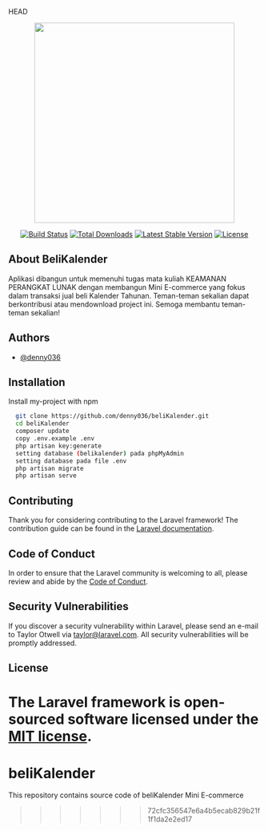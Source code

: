 HEAD
<p align="center"><img src="https://res.cloudinary.com/dtfbvvkyp/image/upload/v1566331377/laravel-logolockup-cmyk-red.svg" width="400"></p>

<p align="center">
<a href="https://travis-ci.org/laravel/framework"><img src="https://travis-ci.org/laravel/framework.svg" alt="Build Status"></a>
<a href="https://packagist.org/packages/laravel/framework"><img src="https://poser.pugx.org/laravel/framework/d/total.svg" alt="Total Downloads"></a>
<a href="https://packagist.org/packages/laravel/framework"><img src="https://poser.pugx.org/laravel/framework/v/stable.svg" alt="Latest Stable Version"></a>
<a href="https://packagist.org/packages/laravel/framework"><img src="https://poser.pugx.org/laravel/framework/license.svg" alt="License"></a>
</p>

## About BeliKalender
Aplikasi dibangun untuk memenuhi tugas mata kuliah KEAMANAN PERANGKAT LUNAK dengan membangun Mini E-commerce yang fokus dalam transaksi jual beli Kalender Tahunan. Teman-teman sekalian dapat berkontribusi atau mendownload project ini. Semoga membantu teman-teman sekalian!

## Authors

- [@denny036](https://github.com/denny036)

## Installation

Install my-project with npm

```bash
  git clone https://github.com/denny036/beliKalender.git
  cd beliKalender
  composer update
  copy .env.example .env
  php artisan key:generate
  setting database (belikalender) pada phpMyAdmin
  setting database pada file .env
  php artisan migrate
  php artisan serve
```
## Contributing

Thank you for considering contributing to the Laravel framework! The contribution guide can be found in the [Laravel documentation](https://laravel.com/docs/contributions).

## Code of Conduct

In order to ensure that the Laravel community is welcoming to all, please review and abide by the [Code of Conduct](https://laravel.com/docs/contributions#code-of-conduct).

## Security Vulnerabilities

If you discover a security vulnerability within Laravel, please send an e-mail to Taylor Otwell via [taylor@laravel.com](mailto:taylor@laravel.com). All security vulnerabilities will be promptly addressed.

## License

The Laravel framework is open-sourced software licensed under the [MIT license](https://opensource.org/licenses/MIT).
=======
# beliKalender
This repository contains source code of beliKalender Mini E-commerce
>>>>>>> 72cfc356547e6a4b5ecab829b21f1f1da2e2ed17
